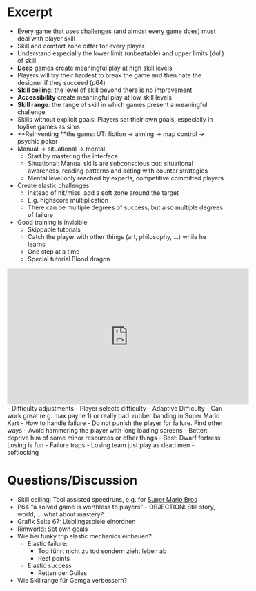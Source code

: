 # Excerpt

- Every game that uses challenges (and almost every game does) must deal with player skill
- Skill and comfort zone differ for every player
- Understand especially the lower limit (unbeatable) and upper limits (dull) of skill
- **Deep** games create meaningful play at high skill levels
- Players will try their hardest to break the game and then hate the designer if they succeed (p64)
- **Skill ceiling**: the level of skill beyond there is no improvement
- **Accessibility** create meaningful play at low skill levels
- **Skill range**: the range of skill in which games present a meaningful challenge
- Skills without explicit goals: Players set their own goals, especially in toylike games as sims
- **Reinventing **the game: UT: fiction -> aiming -> map control -> psychic poker
- Manual -> situational -> mental
    - Start by mastering the interface
    - Situational: Manual skills are subconscious but: situational awareness, reading patterns and acting with counter strategies
    - Mental level only reached by experts, competitive committed players
- Create elastic challenges
    - Instead of hit/miss, add a soft zone around the target
    - E.g. highscore multiplication
    - There can be multiple degrees of success, but also multiple degrees of failure
- Good training is invisible
    - Skippable tutorials
    - Catch the player with other things (art, philosophy, …) while he learns
    - One step at a time
    - Special tutorial Blood dragon 
<iframe width="560" height="315" src="https://www.youtube.com/embed/pItOJfE_GYg?si=NcKCoMwTZ_SU2bDH" title="YouTube video player" frameborder="0" allow="accelerometer; autoplay; clipboard-write; encrypted-media; gyroscope; picture-in-picture; web-share" referrerpolicy="strict-origin-when-cross-origin" allowfullscreen></iframe>
- Difficulty adjustments
    - Player selects difficulty
    - Adaptive Difficulty
        - Can work great (e.g. max payne 1) or really bad: rubber banding in Super Mario Kart
- How to handle failure
    - Do not punish the player for failure. Find other ways
        - Avoid hammering the player with long loading screens
        - Better: deprive him of some minor resources or other things
        - Best: Dwarf fortress: Losing is fun
    - Failure traps
        - Losing team just play as dead men
        - softlocking

# Questions/Discussion

- Skill ceiling: Tool assisted speedruns, e.g. for [Super Mario Bros](https://www.youtube.com/watch?v=7rIJNT7dCmE)
- P64 “a solved game is worthless to players” - OBJECTION: Still story, world, … what about mastery?
- Grafik Seite 67: Lieblingsspiele einordnen
- Rimworld: Set own goals
- Wie bei funky trip elastic mechanics einbauen?
    - Elastic failure:
        - Tod führt nicht zu tod sondern zieht leben ab
        - Rest points
    - Elastic success
        - Retten der Guiles
- Wie Skillrange für Gemga verbessern?
